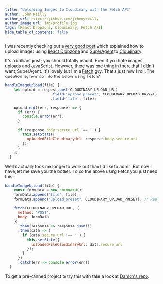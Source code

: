 ```yaml
---
title: "Uploading Images to Cloudinary with the Fetch API"
author: John Reilly
author_url: https://github.com/johnnyreilly
author_image_url: img/profile.jpg
tags: [React Dropzone, Cloudinary, Fetch API]
hide_table_of_contents: false
---
```

I was recently checking out a [very good post](<https://css-tricks.com/image-upload-manipulation-react/>) which explained how to upload images using [React Dropzone](<https://github.com/react-dropzone/react-dropzone>) and [SuperAgent](<https://github.com/visionmedia/superagent>) to [Cloudinary](<https://cloudinary.com/>).

 It's a brilliant post; you should totally read it. Even if you hate images, uploads and JavaScript. However, there was one thing in there that I didn't want; SuperAgent. It's lovely but I'm a [Fetch](<https://developer.mozilla.org/en-US/docs/Web/API/Fetch_API>) guy. That's just how I roll. The question is, how do I do the below using Fetch?

```js
handleImageUpload(file) {
    let upload = request.post(CLOUDINARY_UPLOAD_URL)
                     .field('upload_preset', CLOUDINARY_UPLOAD_PRESET)
                     .field('file', file);

    upload.end((err, response) => {
      if (err) {
        console.error(err);
      }

      if (response.body.secure_url !== '') {
        this.setState({
          uploadedFileCloudinaryUrl: response.body.secure_url
        });
      }
    });
  }
```

Well it actually took me longer to work out than I'd like to admit. But now I have, let me save you the bother. To do the above using Fetch you just need this:

```js
handleImageUpload(file) {
    const formData = new FormData();
    formData.append("file", file);
    formData.append("upload_preset", CLOUDINARY_UPLOAD_PRESET); // Replace the preset name with your own

    fetch(CLOUDINARY_UPLOAD_URL, {
      method: 'POST',
      body: formData
    })
      .then(response => response.json())
      .then(data => {
        if (data.secure_url !== '') {
          this.setState({
            uploadedFileCloudinaryUrl: data.secure_url
          });
        }
      })
      .catch(err => console.error(err))
  }
```

To get a pre-canned project to try this with take a look at [Damon's repo](<https://github.com/damonbauer/react-cloudinary>).


